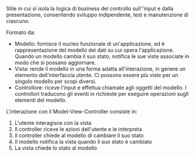 Stile in cui si isola la logica di business del controllo sull''input e dalla presentazione, consentendo sviluppo indipendente, test e manutenzione di ciascuno.

Formato da:
- Modello: fornisce il nucleo funzionale di un'applicazione, ed è rappresentazione del modello dei dati su cui opera l'applicazione. Quando un modello cambia il suo stato, notifica le sue viste associate in modo che si possano aggiornare.
- Vista: rende il modello in una forma adatta all'interazione, in genere un elemento dell'interfaccia utente. Ci possono essere più viste per un singolo modello per scopi diversi.
- Controllore: riceve l'input e effettua chiamate agli oggetti del modello. I controllori traducono gli eventi in richieste per eseguire operazioni sugli elementi del modello.

L'interazione con il Model-View-Controller consiste in:
1. L'utente interagisce con la vista 
2. Il controller riceve le azioni dell'utente e le interpreta
3. Il controller chiede al modello di cambiare il suo stato
4. Il modello notifica la vista quando il suo stato è cambiato
5. La vista chiede lo stato al modello
